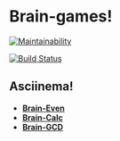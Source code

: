 # Brain-games!
[![Maintainability](https://api.codeclimate.com/v1/badges/08e48ac133cc3f8c3e49/maintainability)](https://codeclimate.com/github/Yuran-Luk/project-lvl1-s508/maintainability)

[![Build Status](https://travis-ci.org/Yuran-Luk/project-lvl1-s508.svg?branch=master)](https://travis-ci.org/Yuran-Luk/project-lvl1-s508)


## Asciinema!
* [**Brain-Even**](https://asciinema.org/a/E2YJJEb3aL4OFzwqOZb1ZH7PD)
* [**Brain-Calc**](https://asciinema.org/a/aoKJpUapbkUlrKVS4dy8WckFY)
* [**Brain-GCD**](https://asciinema.org/a/rxyEMLB0rlQnS20YvWMoWjf0h)
